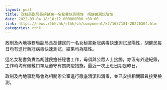 ```yaml
---
layout: post
title: 政制局副局長胡健民一名秘書快測陽性　胡健民測試陰性
date: 2022-03-04 18:10:12.000000000 +08:00
link: https://news.rthk.hk/rthk/ch/component/k2/1637181-20220304.htm
categories: rthk
---
```


政制及內地事務局副局長胡健民的一名女秘書新冠病毒快速測試呈陽性，胡健民每日均有進行新冠病毒快速測試，結果均為陰性。

這名女秘書負責為胡健民擔任秘書工作，毋須與公眾人士接觸，亦沒有外遊紀錄，工作時均有佩戴口罩及遵守有關防疫措施，最近一次上班日期是昨日。

政制及內地事務局會為相關辦公室進行徹底清潔和消毒，並已安排相關職員接受檢測。
